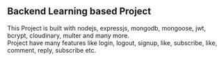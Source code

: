 ## Backend Learning based Project

This Project is built with nodejs, expressjs, mongodb, mongoose, jwt, bcrypt, cloudinary, multer and many more.
<br>
Project have  many features like login, logout, signup, like, subscribe, like, comment, reply, subscribe etc.
<br>